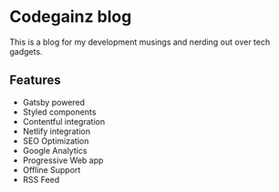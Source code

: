 # Codegainz blog

This is a blog for my development musings and nerding out over tech gadgets.

## Features
- Gatsby powered
- Styled components
- Contentful integration 
- Netlify integration 
- SEO Optimization
- Google Analytics
- Progressive Web app
- Offline Support
- RSS Feed
